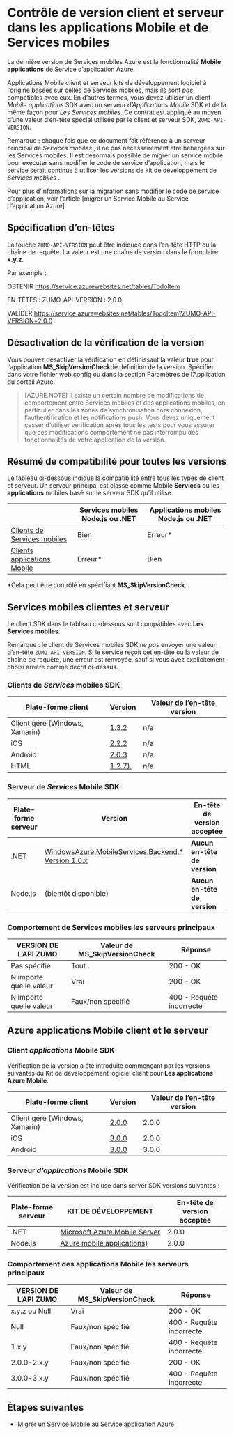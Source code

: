 <properties
  pageTitle="Client et serveur SDK le contrôle de version dans les applications Mobile et de Services mobiles | Service application Azure"
  description="Liste de clients SDK et compatibilité avec les versions de kit de développement logiciel serveur pour Mobile Services et applications Mobile Azure"
  services="app-service\mobile"
  documentationCenter=""
  authors="adrianhall"
  manager="erikre"
  editor=""/>

<tags
  ms.service="app-service-mobile"
  ms.workload="mobile"
  ms.tgt_pltfrm="mobile-multiple"
  ms.devlang="dotnet"
  ms.topic="article"
  ms.date="10/01/2016"
  ms.author="adrianha"/>

# <a name="client-and-server-versioning-in-mobile-apps-and-mobile-services"></a>Contrôle de version client et serveur dans les applications Mobile et de Services mobiles

La dernière version de Services mobiles Azure est la fonctionnalité **Mobile applications** de Service d’application Azure.

Applications Mobile client et serveur kits de développement logiciel à l’origine basées sur celles de Services mobiles, mais ils sont *pas* compatibles avec eux.
En d’autres termes, vous devez utiliser un client *Mobile applications* SDK avec un serveur *d’Applications Mobile* SDK et de la même façon pour *Les Services mobiles*. Ce contrat est appliqué au moyen d’une valeur d’en-tête spécial utilisée par le client et serveur SDK, `ZUMO-API-VERSION`.

Remarque : chaque fois que ce document fait référence à un serveur principal de *Services mobiles* , il ne pas nécessairement être hébergées sur les Services mobiles. Il est désormais possible de migrer un service mobile pour exécuter sans modifier le code de service d’application, mais le service serait continue à utiliser les versions de kit de développement de *Services mobiles* .

Pour plus d’informations sur la migration sans modifier le code de service d’application, voir l’article [migrer un Service Mobile au Service d’application Azure].

## <a name="header-specification"></a>Spécification d’en-têtes

La touche `ZUMO-API-VERSION` peut être indiquée dans l’en-tête HTTP ou la chaîne de requête. La valeur est une chaîne de version dans le formulaire **x.y.z**.

Par exemple :

OBTENIR https://service.azurewebsites.net/tables/TodoItem

EN-TÊTES : ZUMO-API-VERSION : 2.0.0

VALIDER https://service.azurewebsites.net/tables/TodoItem?ZUMO-API-VERSION=2.0.0

## <a name="opting-out-of-version-checking"></a>Désactivation de la vérification de la version

Vous pouvez désactiver la vérification en définissant la valeur **true** pour l’application **MS_SkipVersionCheck**de définition de la version. Spécifier dans votre fichier web.config ou dans la section Paramètres de l’Application du portail Azure.

> [AZURE.NOTE] Il existe un certain nombre de modifications de comportement entre Services mobiles et des applications mobiles, en particulier dans les zones de synchronisation hors connexion, l’authentification et les notifications push. Vous devez uniquement cesser d’utiliser vérification après tous les tests pour vous assurer que ces modifications comportement ne pas interrompu des fonctionnalités de votre application de la version.

## <a name="summary-of-compatibility-for-all-versions"></a>Résumé de compatibilité pour toutes les versions

Le tableau ci-dessous indique la compatibilité entre tous les types de client et serveur. Un serveur principal est classé comme Mobile **Services** ou les **applications** mobiles basé sur le serveur SDK qu’il utilise.

|                           | **Services mobiles** Node.js ou .NET | **Applications mobiles** Node.js ou .NET |
| ----------                | -----------------------             |   ----------------              |
| [Clients de Services mobiles] | Bien                                  | Erreur\*                         |
| [Clients applications Mobile]     | Erreur\*                             | Bien                              |

\*Cela peut être contrôlé en spécifiant **MS_SkipVersionCheck**.


<!-- IMPORTANT!  The anchors for Mobile Services and Mobile Apps MUST be 1.0.0 and 2.0.0 respectively, since there is an exception error message that uses those anchors. -->

<!-- NOTE: the fwlink to this document is http://go.microsoft.com/fwlink/?LinkID=690568 -->

## <a name="1.0.0"></a>Services mobiles clientes et serveur

Le client SDK dans le tableau ci-dessous sont compatibles avec **Les Services mobiles**.

Remarque : le client de Services mobiles SDK *ne pas* envoyer une valeur d’en-tête `ZUMO-API-VERSION`. Si le service reçoit cet en-tête ou la valeur de chaîne de requête, une erreur est renvoyée, sauf si vous avez explicitement choisi arrière comme décrit ci-dessus.

### <a name="MobileServicesClients"></a>Clients de *Services* mobiles SDK

| Plate-forme client                   | Version                                                                   | Valeur de l’en-tête version |
| -------------------               | ------------------------                                                  | -------------------  |
| Client géré (Windows, Xamarin) | [1.3.2](https://www.nuget.org/packages/WindowsAzure.MobileServices/1.3.2) | n/a                  |
| iOS                               | [2.2.2](http://aka.ms/gc6fex)                                             | n/a                  |
| Android                           | [2.0.3](https://go.microsoft.com/fwLink/?LinkID=280126)                   | n/a                  |
| HTML                              | [1.2.7).](http://ajax.aspnetcdn.com/ajax/mobileservices/MobileServices.Web-1.2.7.min.js) | n/a     |

### <a name="mobile-services-server-sdks"></a>Serveur de *Services* Mobile SDK

| Plate-forme serveur  | Version                                                                                                        | En-tête de version acceptée |
| ---------------- | ------------------------------------------------------------                                                   | ----------------------- |
| .NET             | [WindowsAzure.MobileServices.Backend.* Version 1.0.x](https://www.nuget.org/packages/WindowsAzure.MobileServices.Backend/) | **Aucun en-tête de version** |
| Node.js          | (bientôt disponible)                        | **Aucun en-tête de version** |

<!-- TODO: add Node npm version -->

### <a name="behavior-of-mobile-services-backends"></a>Comportement de Services mobiles les serveurs principaux

| VERSION DE L’API ZUMO | Valeur de MS_SkipVersionCheck | Réponse |
| ---------------- | ---------------------------- | -------- |
| Pas spécifié    | Tout                          | 200 - OK |
| N’importe quelle valeur        | Vrai                         | 200 - OK |
| N’importe quelle valeur        | Faux/non spécifié          | 400 - Requête incorrecte |

## <a name="2.0.0"></a>Azure applications Mobile client et le serveur

### <a name="MobileAppsClients"></a>Client *applications* Mobile SDK

Vérification de la version a été introduite commençant par les versions suivantes du Kit de développement logiciel client pour **Les applications Azure Mobile**:

| Plate-forme client                   | Version                   | Valeur de l’en-tête version |
| -------------------               | ------------------------  | -----------------    |
| Client géré (Windows, Xamarin) | [2.0.0](https://www.nuget.org/packages/Microsoft.Azure.Mobile.Client/2.0.0) | 2.0.0 |
| iOS                               | [3.0.0](http://go.microsoft.com/fwlink/?LinkID=529823) | 2.0.0  |
| Android                           | [3.0.0](http://go.microsoft.com/fwlink/?LinkID=717033&clcid=0x409) | 3.0.0 |

<!-- TODO: add HTML version when released -->

### <a name="mobile-apps-server-sdks"></a>Serveur *d’applications* Mobile SDK

Vérification de la version est incluse dans server SDK versions suivantes :

| Plate-forme serveur  | KIT DE DÉVELOPPEMENT                                                                                                        | En-tête de version acceptée |
| ---------------- | ------------------------------------------------------------                                                   | ----------------------- |
| .NET             | [Microsoft.Azure.Mobile.Server](https://www.nuget.org/packages/Microsoft.Azure.Mobile.Server/) | 2.0.0 |
| Node.js          | [Azure mobile applications)](https://www.npmjs.com/package/azure-mobile-apps)                         | 2.0.0 |

### <a name="behavior-of-mobile-apps-backends"></a>Comportement des applications Mobile les serveurs principaux

| VERSION DE L’API ZUMO | Valeur de MS_SkipVersionCheck | Réponse |
| ---------------- | ---------------------------- | -------- |
| x.y.z ou Null    | Vrai                         | 200 - OK |
| Null             | Faux/non spécifié          | 400 - Requête incorrecte |
| 1.x.y            | Faux/non spécifié          | 400 - Requête incorrecte |
| 2.0.0-2.x.y      | Faux/non spécifié          | 200 - OK |
| 3.0.0-3.x.y      | Faux/non spécifié          | 400 - Requête incorrecte |


## <a name="next-steps"></a>Étapes suivantes

- [Migrer un Service Mobile au Service application Azure]


[Clients de Services mobiles]: #MobileServicesClients
[Clients applications Mobile]: #MobileAppsClients


[Mobile App Server SDK]: http://www.nuget.org/packages/microsoft.azure.mobile.server
[Migrer un Service Mobile au Service application Azure]: app-service-mobile-migrating-from-mobile-services.md

